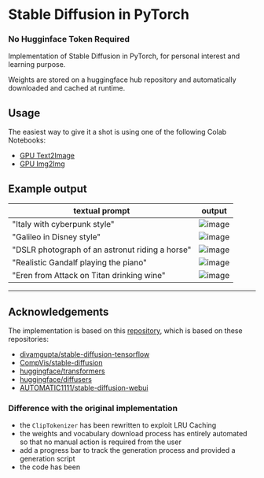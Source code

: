 # Stable Diffusion in PyTorch
### No Hugginface Token Required

Implementation of Stable Diffusion in PyTorch, for personal interest and learning purpose.

Weights are stored on a huggingface hub repository and automatically downloaded and cached at runtime.

## Usage

The easiest way to give it a shot is using one of the following Colab Notebooks:
- [GPU Text2Image](https://colab.research.google.com/github/mspronesti/stable-diffusion-pytorch/blob/master/notebooks/Text2Img.ipynb)
- [GPU Img2Img](https://colab.research.google.com/github/mspronesti/stable-diffusion-pytorch/blob/master/notebooks/Img2Img.ipynb)

## Example output

| textual prompt | output |
| ---------- | ----- |
| "Italy with cyberpunk style" | ![image](https://user-images.githubusercontent.com/44113430/199224329-84843049-81e8-4e76-b40d-44d4a10e8e3b.png) |
| "Galileo in Disney style" | ![image](https://user-images.githubusercontent.com/44113430/199230127-18179b87-5e7e-4044-b9c2-268c4af01dd7.png) |
| "DSLR photograph of an astronut riding a horse" | ![image](https://user-images.githubusercontent.com/44113430/199240615-b6b354c0-e5fb-439a-8068-f60accbf3963.png)|
| "Realistic Gandalf playing the piano" | ![image](https://user-images.githubusercontent.com/44113430/199231825-bf608087-8eb7-4114-8703-baf220021001.png) |
| "Eren from Attack on Titan drinking wine" | ![image](https://user-images.githubusercontent.com/44113430/199232713-9c74b863-cdb2-4fd0-a808-c92f76bd8190.png) |


---


## Acknowledgements

The implementation is based on this [repository](https://github.com/kjsman/stable-diffusion-pytorch), which is based on these repositories:
- [divamgupta/stable-diffusion-tensorflow](https://github.com/divamgupta/stable-diffusion-tensorflow)
- [CompVis/stable-diffusion](https://github.com/CompVis/stable-diffusion)
- [huggingface/transformers](https://github.com/huggingface/transformers)
- [huggingface/diffusers](https://github.com/huggingface/diffusers)
- [AUTOMATIC1111/stable-diffusion-webui](https://github.com/AUTOMATIC1111/stable-diffusion-webui)

### Difference with the original implementation
- the `ClipTokenizer` has been rewritten to exploit LRU Caching
- the weights and vocabulary download process has entirely automated so that no manual action is required from the user
- add a progress bar to track the generation process and provided a generation script
- the code has been
